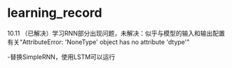 # learning_record
  10.11
  （已解决）学习RNN部分出现问题，未解决：似乎与模型的输入和输出配置有关“AttributeError: 'NoneType' object has no attribute 'dtype'”  
  
  -替换SimpleRNN，使用LSTM可以运行
